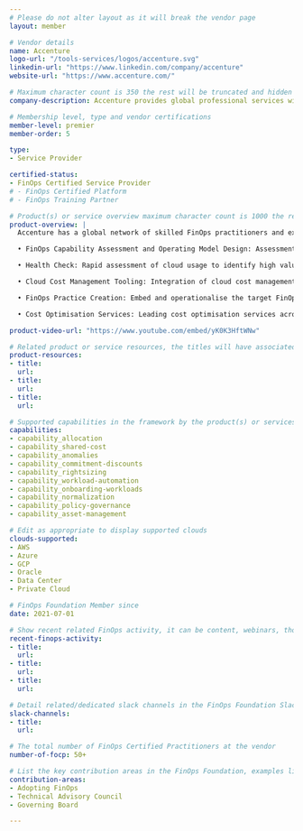 ```yaml
---
# Please do not alter layout as it will break the vendor page
layout: member

# Vendor details
name: Accenture
logo-url: "/tools-services/logos/accenture.svg"
linkedin-url: "https://www.linkedin.com/company/accenture"
website-url: "https://www.accenture.com/"

# Maximum character count is 350 the rest will be truncated and hidden automatically on your page
company-description: Accenture provides global professional services with leading capabilities in digital, cloud and security. Combining unmatched experience and specialized skills across more than 40 industries with Strategy & Consulting, Interactive, Technology and Operations services, our 569,000 people deliver on the promise of technology and human ingenuity for clients in more than 120 countries.

# Membership level, type and vendor certifications
member-level: premier
member-order: 5

type:
- Service Provider

certified-status:
- FinOps Certified Service Provider
# - FinOps Certified Platform
# - FinOps Training Partner

# Product(s) or service overview maximum character count is 1000 the rest will be truncated and hidden automatically on your page
product-overview: |
  Accenture has a global network of skilled FinOps practitioners and extensive experience working with clients to establish highly effective and organisationally integrated cloud FinOps practices. Offerings include:

  • FinOps Capability Assessment and Operating Model Design: Assessment of FinOps maturity and design for a sustainable FinOps operating model

  • Health Check: Rapid assessment of cloud usage to identify high value cost optimisation opportunities to support the wider FinOps business case

  • Cloud Cost Management Tooling: Integration of cloud cost management configurations on the native cloud platform tooling or across other leading cloud cost management vendors

  • FinOps Practice Creation: Embed and operationalise the target FinOps capabilities, upskill people, track and report on readiness, and launch!

  • Cost Optimisation Services: Leading cost optimisation services across all cloud platforms, utilising our proprietary & patented algorithms to provide continuous value and cost savings

product-video-url: "https://www.youtube.com/embed/yK0K3HftWNw"

# Related product or service resources, the titles will have associated URLs, e.g. product
product-resources:
- title:
  url:
- title:
  url:
- title:
  url:

# Supported capabilities in the framework by the product(s) or services. Match the page-identifier per capability in order for the capability to show up on the vendor page.
capabilities:
- capability_allocation
- capability_shared-cost
- capability_anomalies
- capability_commitment-discounts
- capability_rightsizing
- capability_workload-automation
- capability_onboarding-workloads
- capability_normalization
- capability_policy-governance
- capability_asset-management

# Edit as appropriate to display supported clouds
clouds-supported:
- AWS
- Azure
- GCP
- Oracle
- Data Center
- Private Cloud

# FinOps Foundation Member since
date: 2021-07-01

# Show recent related FinOps activity, it can be content, webinars, thought leadership and include external links
recent-finops-activity:
- title:
  url:
- title:
  url:
- title:
  url:

# Detail related/dedicated slack channels in the FinOps Foundation Slack
slack-channels:
- title:
  url:

# The total number of FinOps Certified Practitioners at the vendor
number-of-focp: 50+

# List the key contribution areas in the FinOps Foundation, examples listed
contribution-areas:
- Adopting FinOps
- Technical Advisory Council
- Governing Board

---
```

